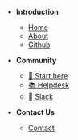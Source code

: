 
- **Introduction**
    - [Home](/#)
    - [About](/About%20Rapid%20Response.md)
    - [Github](https://github.com/Rapid-Response/rapid-response-docs)

- **Community**
  - [🔑 Start here](/Docs/Start%20Here.md)
  - [📚 Helpdesk](https://helpdesk.rapidresponse.io)
  - [🤝 Slack](https://github.com)
  
- **Contact Us**
  - [Contact](/contact.html)